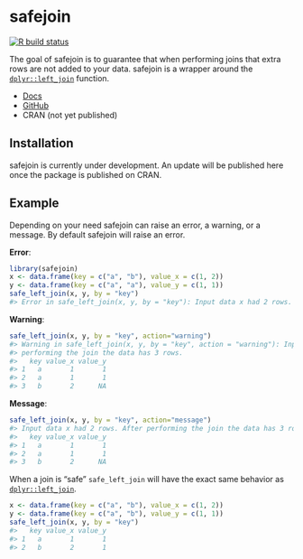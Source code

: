 
<!-- README.md is generated from README.Rmd. Please edit that file -->

# safejoin

<!-- badges: start -->

[![R build
status](https://github.com/SamEdwardes/safejoin/workflows/R-CMD-check/badge.svg)](https://github.com/SamEdwardes/safejoin/actions)
<!-- badges: end -->

The goal of safejoin is to guarantee that when performing joins that
extra rows are not added to your data. safejoin is a wrapper around the
[`dplyr::left_join`](https://dplyr.tidyverse.org/reference/join.html)
function.

-   [Docs](https://safejoin-r.netlify.app/)
-   [GitHub](https://github.com/SamEdwardes/safejoin/)
-   CRAN (not yet published)

## Installation

safejoin is currently under development. An update will be published
here once the package is published on CRAN.

<!--
You can install the released version of safejoin from [CRAN](https://CRAN.R-project.org) with:

``` r
install.packages("safejoin")
```
-->

## Example

Depending on your need safejoin can raise an error, a warning, or a
message. By default safejoin will raise an error.

**Error**:

``` r
library(safejoin)
x <- data.frame(key = c("a", "b"), value_x = c(1, 2))
y <- data.frame(key = c("a", "a"), value_y = c(1, 1))
safe_left_join(x, y, by = "key")
#> Error in safe_left_join(x, y, by = "key"): Input data x had 2 rows. After performing the join the data has 3 rows.
```

**Warning**:

``` r
safe_left_join(x, y, by = "key", action="warning")
#> Warning in safe_left_join(x, y, by = "key", action = "warning"): Input data x had 2 rows. After
#> performing the join the data has 3 rows.
#>   key value_x value_y
#> 1   a       1       1
#> 2   a       1       1
#> 3   b       2      NA
```

**Message**:

``` r
safe_left_join(x, y, by = "key", action="message")
#> Input data x had 2 rows. After performing the join the data has 3 rows.
#>   key value_x value_y
#> 1   a       1       1
#> 2   a       1       1
#> 3   b       2      NA
```

When a join is “safe” `safe_left_join` will have the exact same behavior
as
[`dplyr::left_join`](https://dplyr.tidyverse.org/reference/join.html).

``` r
x <- data.frame(key = c("a", "b"), value_x = c(1, 2))
y <- data.frame(key = c("a", "b"), value_y = c(1, 1))
safe_left_join(x, y, by = "key")
#>   key value_x value_y
#> 1   a       1       1
#> 2   b       2       1
```
